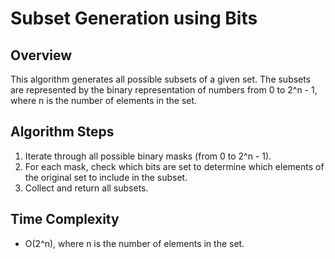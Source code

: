 # Subset Generation using Bits

## Overview
This algorithm generates all possible subsets of a given set. The subsets are represented by the binary representation of numbers from 0 to 2^n - 1, where n is the number of elements in the set.

## Algorithm Steps
1. Iterate through all possible binary masks (from 0 to 2^n - 1).
2. For each mask, check which bits are set to determine which elements of the original set to include in the subset.
3. Collect and return all subsets.

## Time Complexity
- O(2^n), where n is the number of elements in the set.

